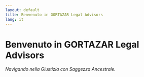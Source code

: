 ```yaml
---
layout: default
title: Benvenuto in GORTAZAR Legal Advisors
lang: it
---
```


# Benvenuto in GORTAZAR Legal Advisors

_Navigando nella Giustizia con Saggezza Ancestrale._